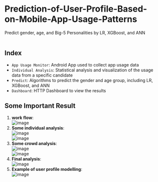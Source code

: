 # Prediction-of-User-Profile-Based-on-Mobile-App-Usage-Patterns
Predict gender, age, and Big-5 Personalities by LR, XGBoost, and ANN
<br><br>

## Index
- `App Usage Monitor`: Android App used to collect app usage data
- `Individual Analysis`: Statistical analysis and visualization of the usage data from a specific candidate
- `Predict`: Algorithms to predict the gender and age group, including LR, XGBoost, and ANN
- `Dashboard`: HTTP Dashboard to view the results

## Some Important Result
1. **work flow**:
    <br>![image](https://user-images.githubusercontent.com/48045359/167663463-0311592c-21b5-4f78-83f5-04782303bbd1.png)
2. **Some individual analysis**:
    <br>![image](https://user-images.githubusercontent.com/48045359/167663625-4a6082cd-1194-47bb-b6e0-e3f78034fbe4.png)
    <br>![image](https://user-images.githubusercontent.com/48045359/167663695-12242c40-cfc2-4a48-b6f1-ee0ef8c71125.png)
3. **Some crowd analysis**:
    <br>![image](https://user-images.githubusercontent.com/48045359/167664026-f3bb7262-ac2c-4f66-9d04-ef5353761ca3.png)
    <br>![image](https://user-images.githubusercontent.com/48045359/167664093-26b44f13-7f60-4e01-9a10-2309dcecb832.png)
4. **Final analysis**:
    <br>![image](https://user-images.githubusercontent.com/48045359/167664238-1504ed5c-247f-4c85-9c43-31b253bff2fb.png)
5. **Example of user profile modelling**:
    <br>![image](https://user-images.githubusercontent.com/48045359/167664422-948b6eb0-8989-40e4-ac77-38abb145a88c.png)
